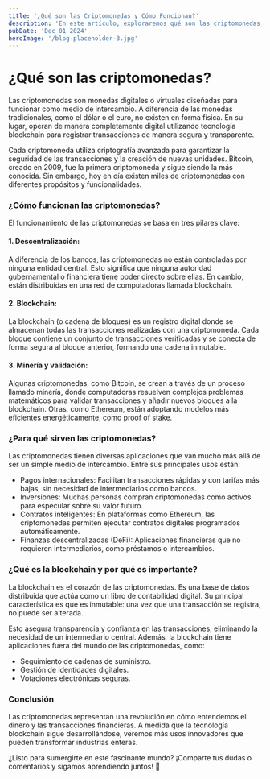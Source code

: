 ```yaml
---
title: '¿Qué son las Criptomonedas y Cómo Funcionan?'
description: 'En este artículo, exploraremos qué son las criptomonedas, cómo funcionan, para qué sirven y desglosaremos el concepto de blockchain, la tecnología que las hace posibles. Si alguna vez has oído hablar de Bitcoin o Ethereum y te has preguntado qué significan'
pubDate: 'Dec 01 2024'
heroImage: '/blog-placeholder-3.jpg'
---
```


# ¿Qué son las criptomonedas?
Las criptomonedas son monedas digitales o virtuales diseñadas para funcionar como medio de intercambio. A diferencia de las monedas tradicionales, como el dólar o el euro, no existen en forma física. En su lugar, operan de manera completamente digital utilizando tecnología blockchain para registrar transacciones de manera segura y transparente.

Cada criptomoneda utiliza criptografía avanzada para garantizar la seguridad de las transacciones y la creación de nuevas unidades. Bitcoin, creado en 2009, fue la primera criptomoneda y sigue siendo la más conocida. Sin embargo, hoy en día existen miles de criptomonedas con diferentes propósitos y funcionalidades.

### ¿Cómo funcionan las criptomonedas?
El funcionamiento de las criptomonedas se basa en tres pilares clave:

#### 1. Descentralización:
A diferencia de los bancos, las criptomonedas no están controladas por ninguna entidad central. Esto significa que ninguna autoridad gubernamental o financiera tiene poder directo sobre ellas. En cambio, están distribuidas en una red de computadoras llamada blockchain.

#### 2. Blockchain:
La blockchain (o cadena de bloques) es un registro digital donde se almacenan todas las transacciones realizadas con una criptomoneda. Cada bloque contiene un conjunto de transacciones verificadas y se conecta de forma segura al bloque anterior, formando una cadena inmutable.

#### 3. Minería y validación:
Algunas criptomonedas, como Bitcoin, se crean a través de un proceso llamado minería, donde computadoras resuelven complejos problemas matemáticos para validar transacciones y añadir nuevos bloques a la blockchain. Otras, como Ethereum, están adoptando modelos más eficientes energéticamente, como proof of stake.

### ¿Para qué sirven las criptomonedas?
Las criptomonedas tienen diversas aplicaciones que van mucho más allá de ser un simple medio de intercambio. Entre sus principales usos están:

- Pagos internacionales: Facilitan transacciones rápidas y con tarifas más bajas, sin necesidad de intermediarios como bancos.
- Inversiones: Muchas personas compran criptomonedas como activos para especular sobre su valor futuro.
- Contratos inteligentes: En plataformas como Ethereum, las criptomonedas permiten ejecutar contratos digitales  programados automáticamente.
- Finanzas descentralizadas (DeFi): Aplicaciones financieras que no requieren intermediarios, como préstamos o intercambios.


### ¿Qué es la blockchain y por qué es importante?
La blockchain es el corazón de las criptomonedas. Es una base de datos distribuida que actúa como un libro de contabilidad digital. Su principal característica es que es inmutable: una vez que una transacción se registra, no puede ser alterada.

Esto asegura transparencia y confianza en las transacciones, eliminando la necesidad de un intermediario central. Además, la blockchain tiene aplicaciones fuera del mundo de las criptomonedas, como:

- Seguimiento de cadenas de suministro.
- Gestión de identidades digitales.
- Votaciones electrónicas seguras.


### Conclusión
Las criptomonedas representan una revolución en cómo entendemos el dinero y las transacciones financieras. A medida que la tecnología blockchain sigue desarrollándose, veremos más usos innovadores que pueden transformar industrias enteras.

¿Listo para sumergirte en este fascinante mundo? ¡Comparte tus dudas o comentarios y sigamos aprendiendo juntos! 🚀